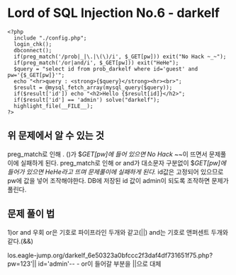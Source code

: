 Lord of SQL Injection No.6 - darkelf
=============
```
<?php
  include "./config.php";
  login_chk();
  dbconnect();  
  if(preg_match('/prob|_|\.|\(\)/i', $_GET[pw])) exit("No Hack ~_~");
  if(preg_match('/or|and/i', $_GET[pw])) exit("HeHe");
  $query = "select id from prob_darkelf where id='guest' and pw='{$_GET[pw]}'";
  echo "<hr>query : <strong>{$query}</strong><hr><br>";
  $result = @mysql_fetch_array(mysql_query($query));
  if($result['id']) echo "<h2>Hello {$result[id]}</h2>";
  if($result['id'] == 'admin') solve("darkelf");
  highlight_file(__FILE__);
?>
```
위 문제에서 알 수 있는 것
-------------
preg_match로 인해 . ()가 $_GET[pw]에 들어 있으면 No Hack ~_~이 뜨면서 문제풀이에 실패하게 된다.
preg_match로 인해 or and가 대소문자 구분없이 $_GET[pw]에 들어가 있으면 HeHe라고 뜨며 문제풀이에 실패하게 된다._
id값은 고정되어 있으므로 pw에 값을 넣어 조작해야한다.
DB에 저장된 id 값이 admin이 되도록 조작하면 문제가 풀린다.

문제 풀이 법
-------------
1)or and 우회
or은 기호로 파이프라인 두개와 같고(||) and는 기호로 앤퍼센트 두개와 같다.(&&)

los.eagle-jump.org/darkelf_6e50323a0bfccc2f3daf4df731651f75.php?pw=123'|| id='admin'-- -
or이 들어갈 부분을 ||으로 대체
